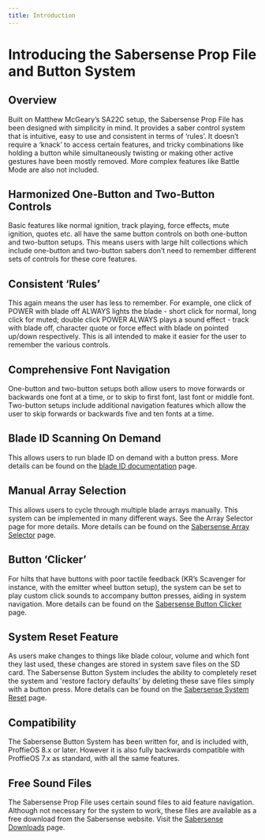 ```yaml
---
title: Introduction
---
```


# Introducing the Sabersense Prop File and Button System

## Overview
Built on Matthew McGeary’s SA22C setup, the Sabersense Prop File has been designed with simplicity in mind. It provides a saber control system that is intuitive, easy to use and consistent in terms of ‘rules’. It doesn’t require a ‘knack’ to access certain features, and tricky combinations like holding a button while simultaneously twisting or making other active gestures have been mostly removed. More complex features like Battle Mode are also not included.

## Harmonized One-Button and Two-Button Controls
Basic features like normal ignition, track playing, force effects, mute ignition, quotes etc. all have the same button controls on both one-button and two-button setups. This means users with large hilt collections which include one-button and two-button sabers don’t need to remember different sets of controls for these core features.

## Consistent ‘Rules’
This again means the user has less to remember. For example, one click of POWER with blade off ALWAYS lights the blade - short click for normal, long click for muted; double click POWER ALWAYS plays a sound effect - track with blade off, character quote or force effect with blade on pointed up/down respectively. This is all intended to make it easier for the user to remember the various controls.

## Comprehensive Font Navigation 
One-button and two-button setups both allow users to move forwards or backwards one font at a time, or to skip to first font, last font or middle font. Two-button setups include additional navigation features which allow the user to skip forwards or backwards five and ten fonts at a time.

## Blade ID Scanning On Demand
This allows users to run blade ID on demand with a button press. More details can be found on the [blade ID documentation](/props/sabersense/blade_id) page.

## Manual Array Selection
This allows users to cycle through multiple blade arrays manually. This system can be implemented in many different ways. See the Array Selector page for more details. More details can be found on the [Sabersense Array Selector](/props/sabersense/array_selector) page.

## Button ‘Clicker’
For hilts that have buttons with poor tactile feedback (KR’s Scavenger for instance, with the emitter wheel button setup), the system can be set to play custom click sounds to accompany button presses, aiding in system navigation. More details can be found on the [Sabersense Button Clicker](/props/sabersense/button_clicker) page.

## System Reset Feature
As users make changes to things like blade colour, volume and which font they last used, these changes are stored in system save files on the SD card. The Sabersense Button System includes the ability to completely reset the system and 'restore factory defaults' by deleting these save files simply with a button press. More details can be found on the [Sabersense System Reset](/props/sabersense/restore_defaults) page.

## Compatibility
The Sabersense Button System has been written for, and is included with, ProffieOS 8.x or later. However it is also fully backwards compatible with ProffieOS 7.x as standard, with all the same features.

## Free Sound Files
The Sabersense Prop File uses certain sound files to aid feature navigation. Although not necessary for the system to work, these files are available as a free download from the Sabersense website. Visit the [Sabersense Downloads](https://www.sabersense.co.uk/downloads) page.

